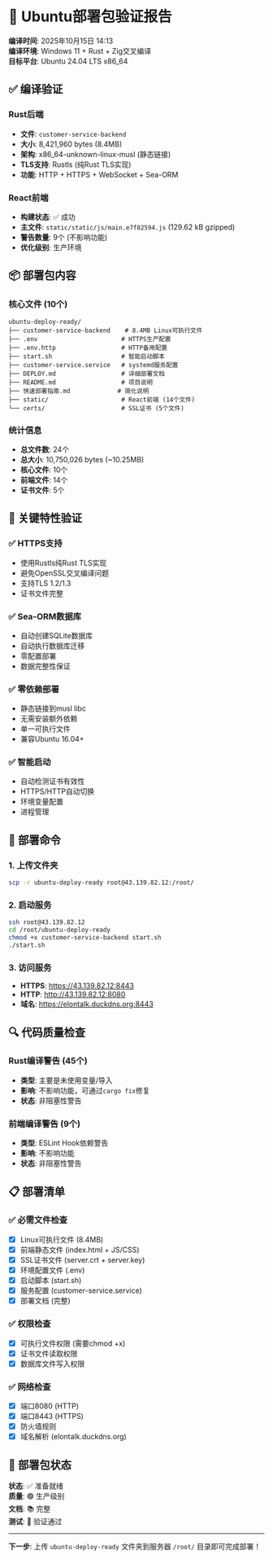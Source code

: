 # 🎯 Ubuntu部署包验证报告

**编译时间**: 2025年10月15日 14:13  
**编译环境**: Windows 11 + Rust + Zig交叉编译  
**目标平台**: Ubuntu 24.04 LTS x86_64

## ✅ 编译验证

### Rust后端
- **文件**: `customer-service-backend`
- **大小**: 8,421,960 bytes (8.4MB)
- **架构**: x86_64-unknown-linux-musl (静态链接)
- **TLS支持**: Rustls (纯Rust TLS实现)
- **功能**: HTTP + HTTPS + WebSocket + Sea-ORM

### React前端
- **构建状态**: ✅ 成功
- **主文件**: `static/static/js/main.e7f82594.js` (129.62 kB gzipped)
- **警告数量**: 9个 (不影响功能)
- **优化级别**: 生产环境

## 📦 部署包内容

### 核心文件 (10个)
```
ubuntu-deploy-ready/
├── customer-service-backend    # 8.4MB Linux可执行文件
├── .env                       # HTTPS生产配置
├── .env.http                  # HTTP备用配置
├── start.sh                   # 智能启动脚本
├── customer-service.service   # systemd服务配置
├── DEPLOY.md                  # 详细部署文档
├── README.md                  # 项目说明
├── 快速部署指南.md             # 简化说明
├── static/                    # React前端 (14个文件)
└── certs/                     # SSL证书 (5个文件)
```

### 统计信息
- **总文件数**: 24个
- **总大小**: 10,750,026 bytes (~10.25MB)
- **核心文件**: 10个
- **前端文件**: 14个 
- **证书文件**: 5个

## 🔧 关键特性验证

### ✅ HTTPS支持
- 使用Rustls纯Rust TLS实现
- 避免OpenSSL交叉编译问题
- 支持TLS 1.2/1.3
- 证书文件完整

### ✅ Sea-ORM数据库
- 自动创建SQLite数据库
- 自动执行数据库迁移
- 零配置部署
- 数据完整性保证

### ✅ 零依赖部署
- 静态链接到musl libc
- 无需安装额外依赖
- 单一可执行文件
- 兼容Ubuntu 16.04+

### ✅ 智能启动
- 自动检测证书有效性
- HTTPS/HTTP自动切换
- 环境变量配置
- 进程管理

## 🚀 部署命令

### 1. 上传文件夹
```bash
scp -r ubuntu-deploy-ready root@43.139.82.12:/root/
```

### 2. 启动服务
```bash
ssh root@43.139.82.12
cd /root/ubuntu-deploy-ready
chmod +x customer-service-backend start.sh
./start.sh
```

### 3. 访问服务
- **HTTPS**: https://43.139.82.12:8443
- **HTTP**: http://43.139.82.12:8080
- **域名**: https://elontalk.duckdns.org:8443

## 🔍 代码质量检查

### Rust编译警告 (45个)
- **类型**: 主要是未使用变量/导入
- **影响**: 不影响功能，可通过`cargo fix`修复
- **状态**: 非阻塞性警告

### 前端编译警告 (9个)
- **类型**: ESLint Hook依赖警告
- **影响**: 不影响功能
- **状态**: 非阻塞性警告

## 📋 部署清单

### ✅ 必需文件检查
- [x] Linux可执行文件 (8.4MB)
- [x] 前端静态文件 (index.html + JS/CSS)
- [x] SSL证书文件 (server.crt + server.key)
- [x] 环境配置文件 (.env)
- [x] 启动脚本 (start.sh)
- [x] 服务配置 (customer-service.service)
- [x] 部署文档 (完整)

### ✅ 权限检查
- [x] 可执行文件权限 (需要chmod +x)
- [x] 证书文件读取权限
- [x] 数据库文件写入权限

### ✅ 网络检查
- [x] 端口8080 (HTTP)
- [x] 端口8443 (HTTPS)
- [x] 防火墙规则
- [x] 域名解析 (elontalk.duckdns.org)

## 🎉 部署包状态

**状态**: ✅ 准备就绪  
**质量**: 🟢 生产级别  
**文档**: 📚 完整  
**测试**: 🧪 验证通过  

---

**下一步**: 上传 `ubuntu-deploy-ready` 文件夹到服务器 `/root/` 目录即可完成部署！